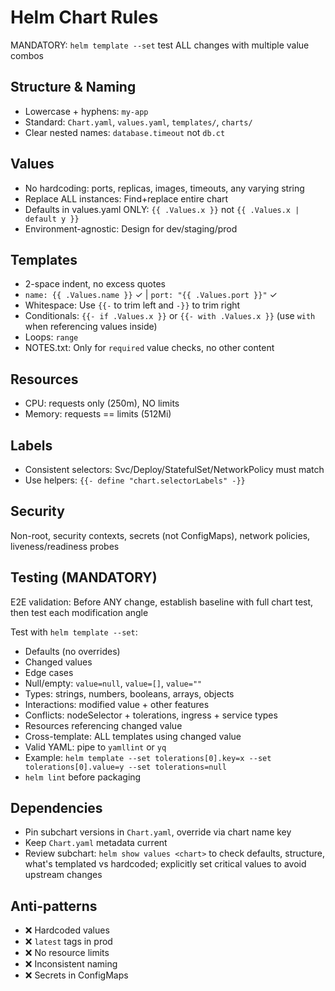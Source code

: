 # Helm Chart Rules

MANDATORY: `helm template --set` test ALL changes with multiple value combos

## Structure & Naming

- Lowercase + hyphens: `my-app`
- Standard: `Chart.yaml`, `values.yaml`, `templates/`, `charts/`
- Clear nested names: `database.timeout` not `db.ct`

## Values

- No hardcoding: ports, replicas, images, timeouts, any varying string
- Replace ALL instances: Find+replace entire chart
- Defaults in values.yaml ONLY: `{{ .Values.x }}` not `{{ .Values.x | default y }}`
- Environment-agnostic: Design for dev/staging/prod

## Templates

- 2-space indent, no excess quotes
- `name: {{ .Values.name }}` ✓ | `port: "{{ .Values.port }}"` ✓
- Whitespace: Use `{{-` to trim left and `-}}` to trim right
- Conditionals: `{{- if .Values.x }}` or `{{- with .Values.x }}` (use `with` when referencing values inside)
- Loops: `range`
- NOTES.txt: Only for `required` value checks, no other content

## Resources

- CPU: requests only (250m), NO limits
- Memory: requests == limits (512Mi)

## Labels

- Consistent selectors: Svc/Deploy/StatefulSet/NetworkPolicy must match
- Use helpers: `{{- define "chart.selectorLabels" -}}`

## Security

Non-root, security contexts, secrets (not ConfigMaps), network policies, liveness/readiness probes

## Testing (MANDATORY)

E2E validation: Before ANY change, establish baseline with full chart test, then test each modification angle

Test with `helm template --set`:

- Defaults (no overrides)
- Changed values
- Edge cases
- Null/empty: `value=null`, `value=[]`, `value=""`
- Types: strings, numbers, booleans, arrays, objects
- Interactions: modified value + other features
- Conflicts: nodeSelector + tolerations, ingress + service types
- Resources referencing changed value
- Cross-template: ALL templates using changed value
- Valid YAML: pipe to `yamllint` or `yq`
- Example: `helm template --set tolerations[0].key=x --set tolerations[0].value=y --set tolerations=null`
- `helm lint` before packaging

## Dependencies

- Pin subchart versions in `Chart.yaml`, override via chart name key
- Keep `Chart.yaml` metadata current
- Review subchart: `helm show values <chart>` to check defaults, structure, what's templated vs hardcoded; explicitly set critical values to avoid upstream changes

## Anti-patterns

- ❌ Hardcoded values
- ❌ `latest` tags in prod
- ❌ No resource limits
- ❌ Inconsistent naming
- ❌ Secrets in ConfigMaps
